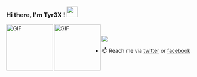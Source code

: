 ### Hi there, I'm Tyr3X ! <img src="https://github.com/TheDudeThatCode/TheDudeThatCode/blob/master/Assets/Hi.gif" width="29px">

<img align="left" alt="GIF" height="125px" src="https://i.giphy.com/media/LMt9638dO8dftAjtco/200.webp" />
<img align="left" alt="GIF" height="125px" src="https://media3.giphy.com/media/ln7z2eWriiQAllfVcn/200w.webp" /><br>

<img src="https://github-readme-stats.vercel.app/api?username=tyr3x74&show_icons=true&hide_border=true&theme=radical"></img>

- 📫 Reach me via [twitter](https://twitter.com/Tyr3x5/) or [facebook](https://www.facebook.com/idabagusyudha.idabagusyudha/)
